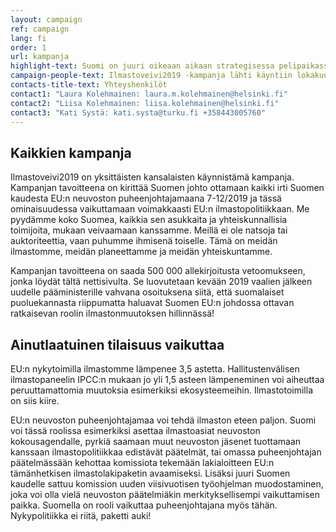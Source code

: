 ```yaml
---
layout: campaign
ref: campaign
lang: fi
order: 1
url: kampanja
highlight-text: Suomi on juuri oikeaan aikaan strategisessa pelipaikassa, ratkaisijan roolissa maailman kohtalonhetkillä. Meillä on ainutlaatuinen tilaisuus, mutta onko meillä tahto? 
campaign-people-text: Ilmastoveivi2019 -kampanja lähti käyntiin lokakuussa 2018 yksityishenkilöiden aloitteesta. Mukaan on lähtenyt 300 vapaaehtoista ja lukuiset yhteistyötahot ovat ilmoittaneet kiinnostuksestaan tukea kampanjaa. Kampanja on poliittisesti sitoutumaton ja pyörii täysin vapaaehtoisvoimin.
contacts-title-text: Yhteyshenkilöt
contact1: "Laura Kolehmainen: laura.m.kolehmainen@helsinki.fi"
contact2: "Liisa Kolehmainen: liisa.kolehmainen@helsinki.fi"
contact3: "Kati Systä: kati.systa@turku.fi +358443005760"
---
```


## Kaikkien kampanja

Ilmastoveivi2019 on yksittäisten kansalaisten käynnistämä kampanja. Kampanjan tavoitteena on kirittää Suomen johto ottamaan kaikki irti Suomen kaudesta EU:n neuvoston puheenjohtajamaana 7-12/2019 ja tässä ominaisuudessa vaikuttamaan voimakkaasti EU:n ilmastopolitiikkaan. Me pyydämme koko Suomea, kaikkia sen asukkaita ja yhteiskunnallisia toimijoita, mukaan veivaamaan kanssamme. Meillä ei ole natsoja tai auktoriteettia, vaan puhumme ihmisenä toiselle. Tämä on meidän ilmastomme, meidän planeettamme ja meidän yhteiskuntamme.

Kampanjan tavoitteena on saada 500 000 allekirjoitusta vetoomukseen, jonka löydät tältä nettisivulta. Se luovutetaan kevään 2019 vaalien jälkeen uudelle pääministerille vahvana osoituksena siitä, että suomalaiset puoluekannasta riippumatta haluavat Suomen EU:n johdossa ottavan ratkaisevan roolin ilmastonmuutoksen hillinnässä!

## Ainutlaatuinen tilaisuus vaikuttaa

EU:n nykytoimilla ilmastomme lämpenee 3,5 astetta. Hallitustenvälisen ilmastopaneelin IPCC:n mukaan jo yli 1,5 asteen lämpeneminen voi aiheuttaa peruuttamattomia muutoksia esimerkiksi ekosysteemeihin. Ilmastotoimilla on siis kiire.

EU:n neuvoston puheenjohtajamaa voi tehdä ilmaston eteen paljon. Suomi voi tässä roolissa esimerkiksi asettaa ilmastoasiat neuvoston kokousagendalle, pyrkiä saamaan muut neuvoston jäsenet tuottamaan kanssaan ilmastopolitiikkaa edistävät päätelmät, tai omassa puheenjohtajan päätelmässään kehottaa komissiota tekemään lakialoitteen EU:n tämänhetkisen ilmastolakipaketin avaamiseksi. Lisäksi juuri Suomen kaudelle sattuu komission uuden viisivuotisen työohjelman muodostaminen, joka voi olla vielä neuvoston päätelmiäkin merkityksellisempi vaikuttamisen paikka. Suomella on rooli vaikuttaa puheenjohtajana myös tähän. Nykypolitiikka ei riitä, paketti auki!



